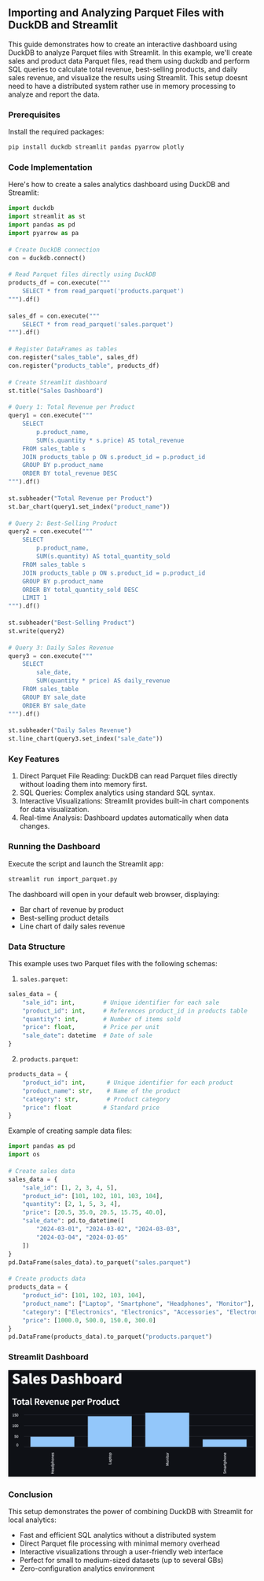 ## Importing and Analyzing Parquet Files with DuckDB and Streamlit

This guide demonstrates how to create an interactive dashboard using DuckDB to analyze Parquet files with Streamlit. In this example, we'll create sales and product data Parquet files, read them using duckdb and perform SQL queries to calculate total revenue, best-selling products, and daily sales revenue, and visualize the results using Streamlit.
This setup doesnt need to have a distributed system rather use in memory processing to analyze and report the data.

### Prerequisites

Install the required packages:

```bash
pip install duckdb streamlit pandas pyarrow plotly
```

### Code Implementation

Here's how to create a sales analytics dashboard using DuckDB and Streamlit:

```python
import duckdb
import streamlit as st
import pandas as pd
import pyarrow as pa

# Create DuckDB connection
con = duckdb.connect()

# Read Parquet files directly using DuckDB
products_df = con.execute("""
    SELECT * from read_parquet('products.parquet')
""").df()

sales_df = con.execute("""
    SELECT * from read_parquet('sales.parquet')
""").df()

# Register DataFrames as tables
con.register("sales_table", sales_df)
con.register("products_table", products_df)

# Create Streamlit dashboard
st.title("Sales Dashboard")

# Query 1: Total Revenue per Product
query1 = con.execute("""
    SELECT 
        p.product_name, 
        SUM(s.quantity * s.price) AS total_revenue
    FROM sales_table s
    JOIN products_table p ON s.product_id = p.product_id
    GROUP BY p.product_name
    ORDER BY total_revenue DESC
""").df()

st.subheader("Total Revenue per Product")
st.bar_chart(query1.set_index("product_name"))

# Query 2: Best-Selling Product
query2 = con.execute("""
    SELECT 
        p.product_name, 
        SUM(s.quantity) AS total_quantity_sold
    FROM sales_table s
    JOIN products_table p ON s.product_id = p.product_id
    GROUP BY p.product_name
    ORDER BY total_quantity_sold DESC
    LIMIT 1
""").df()

st.subheader("Best-Selling Product")
st.write(query2)

# Query 3: Daily Sales Revenue
query3 = con.execute("""
    SELECT 
        sale_date, 
        SUM(quantity * price) AS daily_revenue
    FROM sales_table
    GROUP BY sale_date
    ORDER BY sale_date
""").df()

st.subheader("Daily Sales Revenue")
st.line_chart(query3.set_index("sale_date"))
```

### Key Features

1. Direct Parquet File Reading: DuckDB can read Parquet files directly without loading them into memory first.
2. SQL Queries: Complex analytics using standard SQL syntax.
3. Interactive Visualizations: Streamlit provides built-in chart components for data visualization.
4. Real-time Analysis: Dashboard updates automatically when data changes.

### Running the Dashboard

Execute the script and launch the Streamlit app:

```bash
streamlit run import_parquet.py
```
The dashboard will open in your default web browser, displaying:  
- Bar chart of revenue by product
- Best-selling product details
- Line chart of daily sales revenue

### Data Structure

This example uses two Parquet files with the following schemas:

1. `sales.parquet`:
```python
sales_data = {
    "sale_id": int,        # Unique identifier for each sale
    "product_id": int,     # References product_id in products table
    "quantity": int,       # Number of items sold
    "price": float,        # Price per unit
    "sale_date": datetime  # Date of sale
}
```

2. `products.parquet`:
```python
products_data = {
    "product_id": int,      # Unique identifier for each product
    "product_name": str,    # Name of the product
    "category": str,        # Product category
    "price": float         # Standard price
}
```
Example of creating sample data files:
```python
import pandas as pd
import os

# Create sales data
sales_data = {
    "sale_id": [1, 2, 3, 4, 5],
    "product_id": [101, 102, 101, 103, 104],
    "quantity": [2, 1, 5, 3, 4],
    "price": [20.5, 35.0, 20.5, 15.75, 40.0],
    "sale_date": pd.to_datetime([
        "2024-03-01", "2024-03-02", "2024-03-03", 
        "2024-03-04", "2024-03-05"
    ])
}
pd.DataFrame(sales_data).to_parquet("sales.parquet")

# Create products data
products_data = {
    "product_id": [101, 102, 103, 104],
    "product_name": ["Laptop", "Smartphone", "Headphones", "Monitor"],
    "category": ["Electronics", "Electronics", "Accessories", "Electronics"],
    "price": [1000.0, 500.0, 150.0, 300.0]
}
pd.DataFrame(products_data).to_parquet("products.parquet")
```

### Streamlit Dashboard
![streamlit_dashboard.png](streamlit_dashboard.png)

### Conclusion

This setup demonstrates the power of combining DuckDB with Streamlit for local analytics:
- Fast and efficient SQL analytics without a distributed system
- Direct Parquet file processing with minimal memory overhead
- Interactive visualizations through a user-friendly web interface
- Perfect for small to medium-sized datasets (up to several GBs)
- Zero-configuration analytics environment